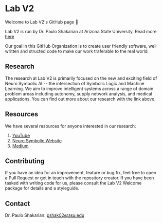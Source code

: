 # Lab V2
Welcome to Lab V2's GitHub page 👋

Lab V2 is run by Dr. Paulo Shakarian at Arizona State University.
Read more [here](https://labs.engineering.asu.edu/labv2/)

Our goal in this GitHub Organization is to create user friendly software, well written and structed code to make our work traferable to the real world.   

## Research
The research at Lab V2 is primarily focused on the new and exciting field of Neuro Symbolic AI -- the intersection of Symbolic Logic and Machine Learning. 
We aim to improve intelligent systems across a range of domain problem areas including autonomy, supply network analysis, and medical applications.
You can find out more about our research with the link above.

## Resources
We have several resources for anyone interested in our research:
1. [YouTube](https://www.youtube.com/@neurosymbolic)
2. [Neuro Symbolic Website](https://neurosymbolic.asu.edu/)
3. [Medium](https://medium.com/towards-nesy)

## Contributing
If you have an idea for an improvement, feature or bug fix, feel free to open a Pull Request or get in touch with the repository creator.
If you have been tasked with writing code for us, please consult the Lab V2 Welcome package for details and a styleguide.

## Contact
Dr. Paulo Shakarian: pshak02@asu.edu
